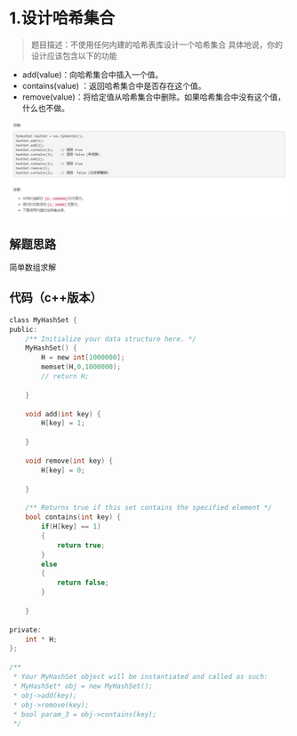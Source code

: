 # 1.设计哈希集合

>题目描述：不使用任何内建的哈希表库设计一个哈希集合
具体地说，你的设计应该包含以下的功能

+ add(value)：向哈希集合中插入一个值。
+ contains(value) ：返回哈希集合中是否存在这个值。
+ remove(value)：将给定值从哈希集合中删除。如果哈希集合中没有这个值，什么也不做。

![示例](images\哈希表_1.png)

## 解题思路
简单数组求解

## 代码（c++版本）

```c
class MyHashSet {
public:
    /** Initialize your data structure here. */
    MyHashSet() {
        H = new int[1000000];
        memset(H,0,1000000);
        // return H;

    }
    
    void add(int key) {
        H[key] = 1;

    }
    
    void remove(int key) {
        H[key] = 0;

    }
    
    /** Returns true if this set contains the specified element */
    bool contains(int key) {
        if(H[key] == 1)
        {
            return true;
        }
        else
        {
            return false;
        }

    }
    
private:
    int * H;
};

/**
 * Your MyHashSet object will be instantiated and called as such:
 * MyHashSet* obj = new MyHashSet();
 * obj->add(key);
 * obj->remove(key);
 * bool param_3 = obj->contains(key);
 */
```
